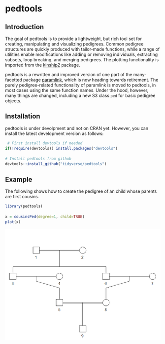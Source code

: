 <!-- README.md is generated from README.Rmd. Please edit that file -->
pedtools
========

Introduction
------------

The goal of pedtools is to provide a lightweight, but rich tool set for creating, manipulating and visualizing pedigrees. Common pedigree structures are quickly produced with tailor-made functions, while a range of utilities enable modifications like adding or removing individuals, extracting subsets, loop breaking, and merging pedigrees. The plotting functionality is imported from the [kinship2](https://CRAN.R-project.org/package=kinship2) package.

pedtools is a rewritten and improved version of one part of the many-facetted package [paramlink](https://CRAN.R-project.org/package=paramlink), which is now heading towards retirement. The purely pedigree-related functionality of paramlink is moved to pedtools, in most cases using the same function names. Under the hood, however, many things are changed, including a new S3 class `ped` for basic pedigree objects.

Installation
------------

pedtools is under devolpment and not on CRAN yet. However, you can install the latest development version as follows:

``` r
 # First install devtools if needed
if(!require(devtools)) install.packages("devtools")

# Install pedtools from github
devtools::install_github("tidyverse/pedtools")
```

Example
-------

The following shows how to create the pedigree of an child whose parents are first cousins.

``` r
library(pedtools)

x = cousinsPed(degree=1, child=TRUE)
plot(x)
```

![](man/figures/README-example-1.png)
